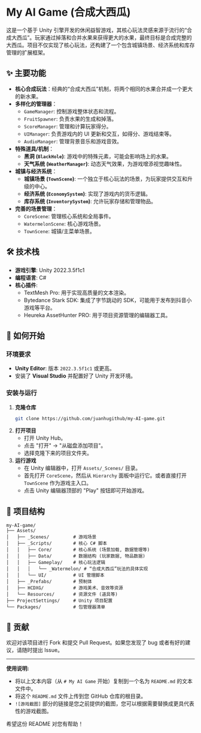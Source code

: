 # My AI Game (合成大西瓜)

这是一个基于 Unity 引擎开发的休闲益智游戏，其核心玩法灵感来源于流行的“合成大西瓜”。玩家通过掉落和合并水果来获得更大的水果，最终目标是合成完整的大西瓜。项目不仅实现了核心玩法，还构建了一个包含城镇场景、经济系统和库存管理的扩展框架。

## ✨ 主要功能

  * **核心合成玩法**：经典的“合成大西瓜”机制，将两个相同的水果合并成一个更大的新水果。
  * **多样化的管理器**：
      * `GameManager`: 控制游戏整体状态和流程。
      * `FruitSpawner`: 负责水果的生成和掉落。
      * `ScoreManager`: 管理和计算玩家得分。
      * `UIManager`: 负责游戏内的 UI 更新和交互，如得分、游戏结束等。
      * `AudioManager`: 管理背景音乐和游戏音效。
  * **特殊道具/机制**：
      * **黑洞 (`BlackHole`)**: 游戏中的特殊元素，可能会影响场上的水果。
      * **天气系统 (`WeatherManager`)**: 动态天气效果，为游戏增添视觉趣味性。
  * **城镇与经济系统**：
      * **城镇场景 (`TownScene`)**: 一个独立于核心玩法的场景，为玩家提供交互和升级的中心。
      * **经济系统 (`EconomySystem`)**: 实现了游戏内的货币逻辑。
      * **库存系统 (`InventorySystem`)**: 允许玩家存储和管理物品。
  * **完善的场景管理**：
      * `CoreScene`: 管理核心系统和全局事件。
      * `WatermelonScene`: 核心游戏场景。
      * `TownScene`: 城镇/主菜单场景。

## 🛠️ 技术栈

  * **游戏引擎**: Unity 2022.3.5f1c1
  * **编程语言**: C\#
  * **核心插件**:
      * TextMesh Pro: 用于实现高质量的文本渲染。
      * Bytedance Stark SDK: 集成了字节跳动的 SDK，可能用于发布到抖音小游戏等平台。
      * Heureka AssetHunter PRO: 用于项目资源管理的编辑器工具。

## 🚀 如何开始

### 环境要求

  * **Unity Editor**: 版本 `2022.3.5f1c1` 或更高。
  * 安装了 **Visual Studio** 并配置好了 Unity 开发环境。

### 安装与运行

1.  **克隆仓库**
    ```bash
    git clone https://github.com/juanhugithub/my-AI-game.git
    ```
2.  **打开项目**
      * 打开 Unity Hub。
      * 点击 "打开" -\> "从磁盘添加项目"。
      * 选择克隆下来的项目文件夹。
3.  **运行游戏**
      * 在 Unity 编辑器中，打开 `Assets/_Scenes/` 目录。
      * 首先打开 `CoreScene`，然后从 `Hierarchy` 面板中运行它。或者直接打开 `TownScene` 作为游戏主入口。
      * 点击 Unity 编辑器顶部的 "Play" 按钮即可开始游戏。

## 📂 项目结构

```
my-AI-game/
├── Assets/
│   ├── _Scenes/         # 游戏场景
│   ├── _Scripts/        # 核心 C# 脚本
│   │   ├── Core/        # 核心系统 (场景加载, 数据管理等)
│   │   ├── Data/        # 数据结构 (玩家数据, 物品数据)
│   │   ├── Gameplay/    # 核心玩法逻辑
│   │   │   └── _Watermelon/ # “合成大西瓜”玩法的具体实现
│   │   └── UI/          # UI 管理脚本
│   ├── _Prefabs/        # 预制体
│   ├── HCDXG/           # 游戏美术、音效等资源
│   └── Resources/       # 资源文件 (道具等)
├── ProjectSettings/     # Unity 项目配置
└── Packages/            # 包管理器清单
```

## 🤝 贡献

欢迎对该项目进行 Fork 和提交 Pull Request。如果您发现了 bug 或者有好的建议，请随时提出 Issue。

-----

**使用说明:**

  * 将以上文本内容（从 `# My AI Game` 开始）复制到一个名为 `README.md` 的文本文件中。
  * 将这个 `README.md` 文件上传到您 GitHub 仓库的根目录。
  * `![游戏截图]` 部分的链接是您之前提供的截图，您可以根据需要替换成更具代表性的游戏截图。

希望这份 README 对您有帮助！
